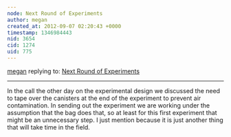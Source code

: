 ```yaml
---
node: Next Round of Experiments
author: megan
created_at: 2012-09-07 02:20:43 +0000
timestamp: 1346984443
nid: 3654
cid: 1274
uid: 775
---
```




[megan](../profile/megan) replying to: [Next Round of Experiments](../notes/megan/9-5-2012/next-round-experiments)

----
In the call the other day on the experimental design we discussed the need to tape over the canisters at the end of the experiment to prevent air contamination. In sending out the experiment we are working under the assumption that the bag does that, so at least for this first experiment that might be an unnecessary step. I just mention because it is just another thing that will take time in the field. 